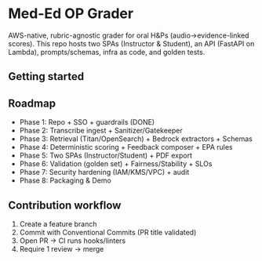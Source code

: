 # Med-Ed OP Grader

AWS-native, rubric-agnostic grader for oral H&Ps (audio→evidence-linked scores).
This repo hosts two SPAs (Instructor & Student), an API (FastAPI on Lambda),
prompts/schemas, infra as code, and golden tests.

## Getting started

## Roadmap
- Phase 1: Repo + SSO + guardrails (DONE)
- Phase 2: Transcribe ingest + Sanitizer/Gatekeeper
- Phase 3: Retrieval (Titan/OpenSearch) + Bedrock extractors + Schemas
- Phase 4: Deterministic scoring + Feedback composer + EPA rules
- Phase 5: Two SPAs (Instructor/Student) + PDF export
- Phase 6: Validation (golden set) + Fairness/Stability + SLOs
- Phase 7: Security hardening (IAM/KMS/VPC) + audit
- Phase 8: Packaging & Demo

## Contribution workflow
1. Create a feature branch
2. Commit with Conventional Commits (PR title validated)
3. Open PR → CI runs hooks/linters
4. Require 1 review → merge

